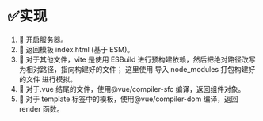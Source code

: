 # ✅实现

1.  🎈 开启服务器。
2.  🍕 返回模板 index.html (基于 ESM)。
3.  🍔 对于其他文件，vite 是使用 ESBuild 进行预构建依赖，然后把绝对路径改写为相对路径，指向构建好的文件；
    这里使用 导入 node_modules 打包构建好的文件 进行模拟。
4.  🍟 对于.vue 结尾的文件，使用@vue/compiler-sfc 编译，返回组件对象。
5.  🌭 对于 template 标签中的模板，使用@vue/compiler-dom 编译，返回 render 函数。
